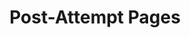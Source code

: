 ---
title: Post-Attempt Pages
redirect_to: https://ucfopen.github.io/Obojobo-Docs/releases/v3.3.2/authors/post_attempt_pages
---